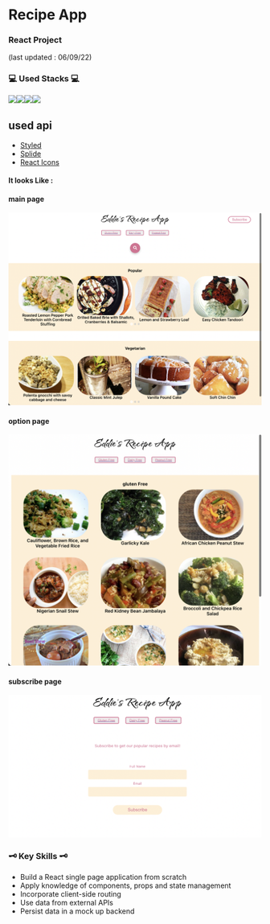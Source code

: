 # Recipe App
### React Project

(last updated : 06/09/22)
### 💻 Used Stacks 💻

<img src="https://img.shields.io/badge/-ReactJs-61DAFB?style=for-the-badge&logo=react&logoColor=white"><img src="https://img.shields.io/badge/javascript-F7DF1E?style=for-the-badge&logo=JavaScript&logoColor=black"><img src="https://img.shields.io/badge/html-E34F26?style=for-the-badge&logo=HTML5&logoColor=white"><img src="https://img.shields.io/badge/css-1572B6?style=for-the-badge&logo=CSS3&logoColor=white">
## used api 
* <a href="https://styled-components.com/">Styled</a>
* <a href="https://splidejs.com/integration/react-splide/">Splide</a>
* <a href="https://react-icons.github.io/react-icons">React Icons</a>

#### It looks Like : 
#### main page
<img src="./src/images/main_page.png">

#### option page
<img src="./src/images/dietary_option.png">

#### subscribe page
<img src="./src/images/subscribe.png">

### 🗝 Key Skills 🗝
* Build a React single page application from scratch
* Apply knowledge of components, props and state management
* Incorporate client-side routing
* Use data from external APIs
* Persist data in a mock up backend
